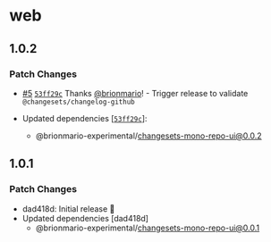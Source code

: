 # web

## 1.0.2

### Patch Changes

- [#5](https://github.com/brionmario/changesets-mono-repo/pull/5) [`53ff29c`](https://github.com/brionmario/changesets-mono-repo/commit/53ff29c1024c091ee711806f4f1aacaabbd5c177) Thanks [@brionmario](https://github.com/brionmario)! - Trigger release to validate `@changesets/changelog-github`

- Updated dependencies [[`53ff29c`](https://github.com/brionmario/changesets-mono-repo/commit/53ff29c1024c091ee711806f4f1aacaabbd5c177)]:
  - @brionmario-experimental/changesets-mono-repo-ui@0.0.2

## 1.0.1

### Patch Changes

- dad418d: Initial release 🚀
- Updated dependencies [dad418d]
  - @brionmario-experimental/changesets-mono-repo-ui@0.0.1
